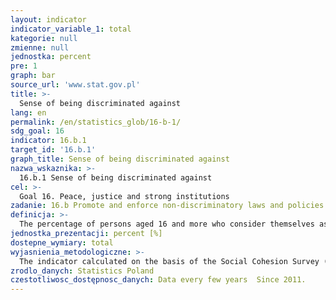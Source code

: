 ```yaml
---
layout: indicator
indicator_variable_1: total
kategorie: null
zmienne: null
jednostka: percent
pre: 1
graph: bar
source_url: 'www.stat.gov.pl'
title: >-
  Sense of being discriminated against
lang: en
permalink: /en/statistics_glob/16-b-1/
sdg_goal: 16
indicator: 16.b.1
target_id: '16.b.1'
graph_title: Sense of being discriminated against
nazwa_wskaznika: >-
  16.b.1 Sense of being discriminated against
cel: >-
  Goal 16. Peace, justice and strong institutions
zadanie: 16.b Promote and enforce non-discriminatory laws and policies for sustainable development
definicja: >-
  The percentage of persons aged 16 and more who consider themselves as belonging to a social group that for any reason is treated less favourably (discriminated) than other groups in Poland.
jednostka_prezentacji: percent [%]
dostepne_wymiary: total
wyjasnienia_metodologiczne: >-
  The indicator calculated on the basis of the Social Cohesion Survey (BSS). The first edition of the BSS was completed by the Central Statistical Office in 2011, the second one in 2015. The survey was attended by nearly 14 thous. respondents aged 16 and more. In a survey carried out in 2015, respondents were asked: "Would you consider to be a person belonging to a social group that for any reason is treated less favourably (discriminated) than other groups in Poland?" Possible answers were: yes or no.The aim of the social cohesion survey is to gather information allowing a comprehensive assessment of the quality of life (considering economic and social aspects), evaluated from the perspective of both objective and subjective indicators. Owing to the integration of individual data, it is possible to determine i.e. in which groups of the society there is an accumulation of favourable or unfavourable aspects of the quality of life, which factors determine these situations, and which relationships exist between various dimensions of the quality of life. A wide range of collected information enable e.g. to conduct a comprehensive assessment of the level and diversity of lifestyles as well as a multidimensional analysis of poverty, social exclusion, social capital and subjective well-being.
zrodlo_danych: Statistics Poland
czestotliwosc_dostępnosc_danych: Data every few years  Since 2011.
---
```

